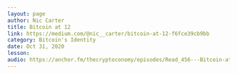 ```yaml
---
layout: page
author: Nic Carter
title: Bitcoin at 12
link: https://medium.com/@nic__carter/bitcoin-at-12-f6fce39cb9bb
category: Bitcoin's Identity
date: Oct 31, 2020
lesson: 
audio: https://anchor.fm/thecryptoconomy/episodes/Read_456---Bitcoin-at-12-Nic-Carter-eluh8e
---
```

